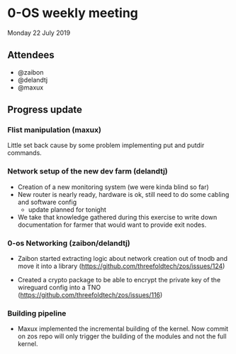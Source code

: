 # 0-OS weekly meeting

Monday 22 July 2019

## Attendees

- @zaibon
- @delandtj
- @maxux


## Progress update


### Flist manipulation (maxux)

Little set back cause by some problem implementing put and putdir commands.

### Network setup of the new dev farm (delandtj)

- Creation of a new monitoring system (we were kinda blind so far)
- New router is nearly ready, hardware is ok, still need to do some cabling and software config
  - update planned for tonight
- We take that knowledge gathered during this exercise to write down documentation for farmer that would want to provide exit nodes.

### 0-os Networking (zaibon/delandtj)

- Zaibon started extracting logic about network creation out of tnodb and move it into a library (https://github.com/threefoldtech/zos/issues/124)

- Created a crypto package to be able to encrypt the private key of the wireguard config into a TNO (https://github.com/threefoldtech/zos/issues/116)

### Building pipeline

- Maxux implemented the incremental building of the kernel. Now commit on zos repo will only trigger the building of the modules and not the full kernel.

